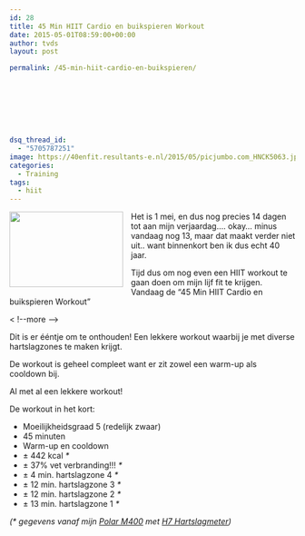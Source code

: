 ```yaml
---
id: 28
title: 45 Min HIIT Cardio en buikspieren Workout
date: 2015-05-01T08:59:00+00:00
author: tvds
layout: post

permalink: /45-min-hiit-cardio-en-buikspieren/








dsq_thread_id:
  - "5705787251"
image: https://40enfit.resultants-e.nl/2015/05/picjumbo.com_HNCK5063.jpg
categories:
  - Training
tags:
  - hiit
---
```

<div class="separator" style="clear: both; text-align: center;">
  <a href="https://40enfit.resultants-e.nl/2015/05/picjumbo.com_HNCK5063-1024x683.jpg" imageanchor="1" style="clear: left; float: left; margin-bottom: 1em; margin-right: 1em;"><img border="0" height="133" src="https://40enfit.resultants-e.nl/2015/05/picjumbo.com_HNCK5063-1024x683.jpg" width="200" /></a>
</div>

Het is 1 mei, en dus nog precies 14 dagen tot aan mijn verjaardag&#8230;. okay&#8230; minus vandaag nog 13, maar dat maakt verder niet uit.. want binnenkort ben ik dus echt 40 jaar.

Tijd dus om nog even een HIIT workout te gaan doen om mijn lijf fit te krijgen. Vandaag de &#8220;45 Min HIIT Cardio en buikspieren Workout&#8221;
  
< !--more -->
  
Dit is er ééntje om te onthouden! Een lekkere workout waarbij je met diverse hartslagzones te maken krijgt.

De workout is geheel compleet want er zit zowel een warm-up als cooldown bij.

Al met al een lekkere workout!

De workout in het kort:

  * Moeilijkheidsgraad 5 (redelijk zwaar)
  * 45 minuten
  * Warm-up en cooldown
  * ± 442 kcal&nbsp;_*_
  * ± 37% vet verbranding!!!&nbsp;_*_
  * ± 4 min. hartslagzone 4&nbsp;_*_
  * ± 12 min. hartslagzone 3&nbsp;_*_
  * ± 12 min. hartslagzone 2&nbsp;_*_
  * ± 13 min. hartslagzone 1&nbsp;_*_

<div>
  <i>(* gegevens vanaf mijn&nbsp;</i><a href="http://www.athleteshop.nl/polar-m400-gps-sporthorloge-zonder-hartslagsensor-zwart" rel="nofollow" target="_blank"><i>Polar M400</i></a><i>&nbsp;met&nbsp;</i><a href="http://www.athleteshop.nl/polar-h7-hartslagsensor-zwart" rel="nofollow" target="_blank"><i>H7 Hartslagmeter</i></a><i>)</i>
</div>

<div>
</div>